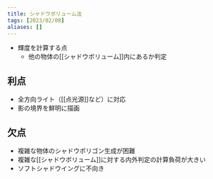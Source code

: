 ```yaml
---
title: シャドウボリューム法
tags: [2023/02/08]
aliases: []
---
```


- 輝度を計算する点
	- 他の物体の[[シャドウボリューム]]内にあるか判定
## 利点
- 全方向ライト（[[点光源]]など）に対応
- 影の境界を鮮明に描画
## 欠点
- 複雑な物体のシャドウポリゴン生成が困難
- 複雑な[[シャドウボリューム]]に対する内外判定の計算負荷が大きい
- ソフトシャドウイングに不向き